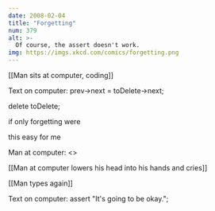 ```yaml
---
date: 2008-02-04
title: "Forgetting"
num: 379
alt: >-
  Of course, the assert doesn't work.
img: https://imgs.xkcd.com/comics/forgetting.png
---
```

[[Man sits at computer, coding]]

Text on computer: prev->next = toDelete->next;

delete toDelete;

if only forgetting were 

this easy for me

Man at computer: <<sniff>>

[[Man at computer lowers his head into his hands and cries]]

[[Man types again]]

Text on computer: assert "It's going to be okay.";

